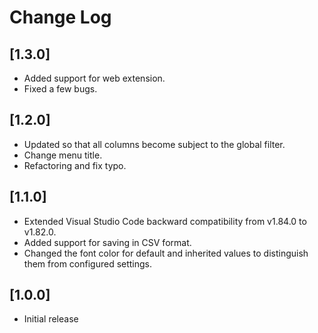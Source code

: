 # Change Log

## [1.3.0]

- Added support for web extension.
- Fixed a few bugs.

## [1.2.0]

- Updated so that all columns become subject to the global filter.
- Change menu title.
- Refactoring and fix typo.

## [1.1.0]

- Extended Visual Studio Code backward compatibility from v1.84.0 to v1.82.0.
- Added support for saving in CSV format.
- Changed the font color for default and inherited values to distinguish them from configured settings.

## [1.0.0]

- Initial release
